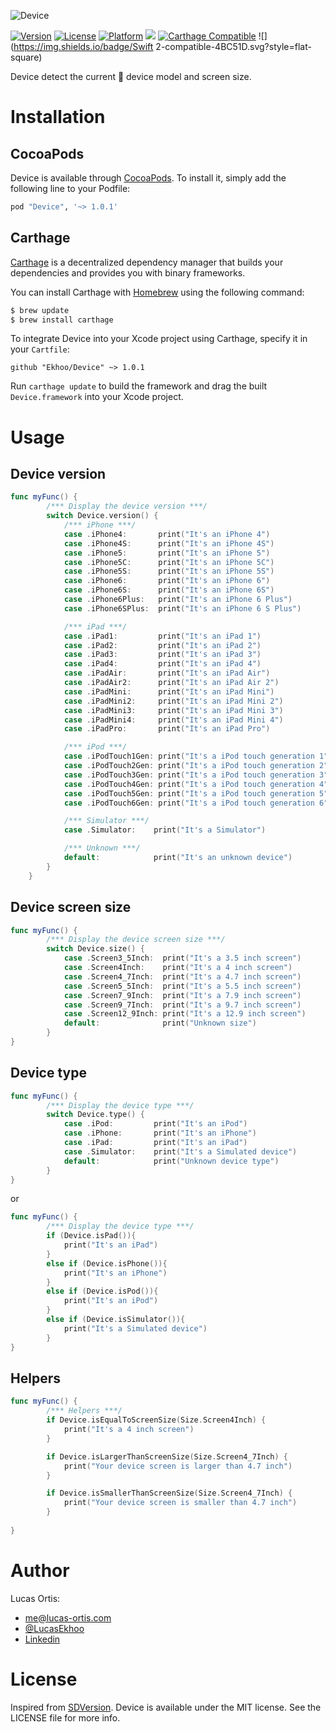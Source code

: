 ![Device](https://github.com/Ekhoo/Device/blob/master/Source/Asset/device.png)

[![Version](https://img.shields.io/cocoapods/v/Device.svg?style=flat)](http://cocoapods.org/pods/Device)
[![License](https://img.shields.io/cocoapods/l/Device.svg?style=flat)](http://cocoapods.org/pods/Device)
[![Platform](https://img.shields.io/cocoapods/p/Device.svg?style=flat)](http://cocoapods.org/pods/Device)
![](https://img.shields.io/badge/Supported-iOS8-4BC51D.svg?style=flat-square)
[![Carthage Compatible](https://img.shields.io/badge/Carthage-compatible-4BC51D.svg?style=flat)](https://github.com/Carthage/Carthage)
![](https://img.shields.io/badge/Swift 2-compatible-4BC51D.svg?style=flat-square)

Device detect the current  device model and screen size.

# Installation
## CocoaPods
Device is available through [CocoaPods](http://cocoapods.org). To install
it, simply add the following line to your Podfile:

```ruby
pod "Device", '~> 1.0.1'
```

## Carthage

[Carthage](https://github.com/Carthage/Carthage) is a decentralized dependency manager that builds your dependencies and provides you with binary frameworks.

You can install Carthage with [Homebrew](http://brew.sh/) using the following command:

```bash
$ brew update
$ brew install carthage
```

To integrate Device into your Xcode project using Carthage, specify it in your `Cartfile`:

```ogdl
github "Ekhoo/Device" ~> 1.0.1
```

Run `carthage update` to build the framework and drag the built `Device.framework` into your Xcode project.

# Usage
## Device version
```swift
func myFunc() {
        /*** Display the device version ***/
        switch Device.version() {
            /*** iPhone ***/
            case .iPhone4:       print("It's an iPhone 4")
            case .iPhone4S:      print("It's an iPhone 4S")
            case .iPhone5:       print("It's an iPhone 5")
            case .iPhone5C:      print("It's an iPhone 5C")
            case .iPhone5S:      print("It's an iPhone 5S")
            case .iPhone6:       print("It's an iPhone 6")
            case .iPhone6S:      print("It's an iPhone 6S")
            case .iPhone6Plus:   print("It's an iPhone 6 Plus")
            case .iPhone6SPlus:  print("It's an iPhone 6 S Plus")

            /*** iPad ***/
            case .iPad1:         print("It's an iPad 1")
            case .iPad2:         print("It's an iPad 2")
            case .iPad3:         print("It's an iPad 3")
            case .iPad4:         print("It's an iPad 4")
            case .iPadAir:       print("It's an iPad Air")
            case .iPadAir2:      print("It's an iPad Air 2")
            case .iPadMini:      print("It's an iPad Mini")
            case .iPadMini2:     print("It's an iPad Mini 2")
            case .iPadMini3:     print("It's an iPad Mini 3")
            case .iPadMini4:     print("It's an iPad Mini 4")
            case .iPadPro:       print("It's an iPad Pro")

            /*** iPod ***/
            case .iPodTouch1Gen: print("It's a iPod touch generation 1")
            case .iPodTouch2Gen: print("It's a iPod touch generation 2")
            case .iPodTouch3Gen: print("It's a iPod touch generation 3")
            case .iPodTouch4Gen: print("It's a iPod touch generation 4")
            case .iPodTouch5Gen: print("It's a iPod touch generation 5")
            case .iPodTouch6Gen: print("It's a iPod touch generation 6")

            /*** Simulator ***/
            case .Simulator:    print("It's a Simulator")

            /*** Unknown ***/
            default:            print("It's an unknown device")
        }
    }
```

## Device screen size
```swift
func myFunc() {
        /*** Display the device screen size ***/
        switch Device.size() {
            case .Screen3_5Inch:  print("It's a 3.5 inch screen")
            case .Screen4Inch:    print("It's a 4 inch screen")
            case .Screen4_7Inch:  print("It's a 4.7 inch screen")
            case .Screen5_5Inch:  print("It's a 5.5 inch screen")
            case .Screen7_9Inch:  print("It's a 7.9 inch screen")
            case .Screen9_7Inch:  print("It's a 9.7 inch screen")
            case .Screen12_9Inch: print("It's a 12.9 inch screen")
            default:              print("Unknown size")
        }
}
```

## Device type
```swift
func myFunc() {
        /*** Display the device type ***/
        switch Device.type() {
            case .iPod:         print("It's an iPod")
            case .iPhone:       print("It's an iPhone")
            case .iPad:         print("It's an iPad")
            case .Simulator:    print("It's a Simulated device")
            default:            print("Unknown device type")
        }
}

```

or 

```swift
func myFunc() {
        /*** Display the device type ***/
        if (Device.isPad()){
            print("It's an iPad")
        }
        else if (Device.isPhone()){
            print("It's an iPhone")
        }
        else if (Device.isPod()){
            print("It's an iPod")
        }
        else if (Device.isSimulator()){
            print("It's a Simulated device")
        }
}

```

## Helpers
```swift
func myFunc() {
        /*** Helpers ***/
        if Device.isEqualToScreenSize(Size.Screen4Inch) {
            print("It's a 4 inch screen")
        }

        if Device.isLargerThanScreenSize(Size.Screen4_7Inch) {
            print("Your device screen is larger than 4.7 inch")
        }

        if Device.isSmallerThanScreenSize(Size.Screen4_7Inch) {
            print("Your device screen is smaller than 4.7 inch")
        }
		
}
```

# Author
Lucas Ortis:
- me@lucas-ortis.com
- [@LucasEkhoo](https://twitter.com/LucasEkhoo)
- [Linkedin](https://fr.linkedin.com/in/lucasortis)

# License

Inspired from [SDVersion](https://github.com/sebyddd/SDVersion/).
Device is available under the MIT license. See the LICENSE file for more info.
